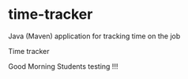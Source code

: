 # time-tracker
Java (Maven) application for tracking time on the job

Time tracker

Good Morning Students testing !!!
